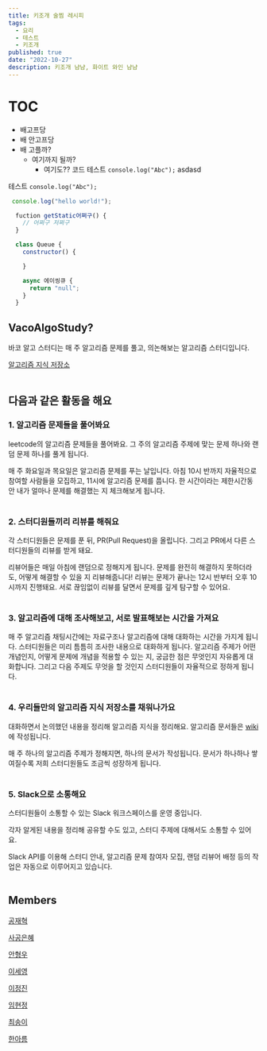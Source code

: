 ```yaml
---
title: 키조개 술찜 레시피
tags:
  - 요리
  - 테스트
  - 키조개
published: true
date: "2022-10-27"
description: 키조개 냠냠, 화이트 와인 냠냠
---
```


# TOC

 - 배고프당
 - 배 안고프당
  - 배 고플까?
    - 여기까지 될까?
      - 여기도?? 코드 테스트 `console.log("Abc");` asdasd

테스트 `console.log("Abc");`

```js
 console.log("hello world!");

  fuction getStatic어쩌구() {
    // 어쩌구 저쩌구
  }

  class Queue {
    constructor() {

    }

    async 에이씽큐 {
      return "null";
    }
  }
```

## VacoAlgoStudy?

바코 알고 스터디는 매 주 알고리즘 문제를 풀고, 의논해보는 알고리즘 스터디입니다.

[알고리즘 지식 저장소](https://github.com/vaco-algo/vaco-algo-study/wiki)
<br />
<br />

## 다음과 같은 활동을 해요

### 1. 알고리즘 문제들을 풀어봐요

leetcode의 알고리즘 문제들을 풀어봐요. 그 주의 알고리즘 주제에 맞는 문제 하나와 랜덤 문제 하나를 풀게 됩니다.

매 주 화요일과 목요일은 알고리즘 문제를 푸는 날입니다. 아침 10시 반까지 자율적으로 참여할 사람들을 모집하고, 11시에 알고리즘 문제를 풉니다. 한 시간이라는 제한시간동안 내가 얼마나 문제를 해결했는 지 체크해보게 됩니다.
<br />
<br />

### 2. 스터디원들끼리 리뷰를 해줘요

각 스터디원들은 문제를 푼 뒤, PR(Pull Request)을 올립니다. 그리고 PR에서 다른 스터디원들의 리뷰를 받게 돼요. 

리뷰어들은 매일 아침에 랜덤으로 정해지게 됩니다. 문제를 완전히 해결하지 못하더라도, 어떻게 해결할 수 있을 지 리뷰해줍니다! 리뷰는 문제가 끝나는 12시 반부터 오후 10시까지 진행돼요. 서로 끊임없이 리뷰를 달면서 문제를 깊게 탐구할 수 있어요.
<br />
<br />

### 3. 알고리즘에 대해 조사해보고, 서로 발표해보는 시간을 가져요

매 주 알고리즘 채팅시간에는 자료구조나 알고리즘에 대해 대화하는 시간을 가지게 됩니다. 스터디원들은 미리 틈틈히 조사한 내용으로 대화하게 됩니다. 알고리즘 주제가 어떤 개념인지, 어떻게 문제에 개념을 적용할 수 있는 지, 궁금한 점은 무엇인지 자유롭게 대화합니다. 그리고 다음 주제도 무엇을 할 것인지 스터디원들이 자율적으로 정하게 됩니다.
<br />
<br />

### 4. 우리들만의 알고리즘 지식 저장소를 채워나가요

대화하면서 논의했던 내용을 정리해 알고리즘 지식을 정리해요. 알고리즘 문서들은 [wiki](https://github.com/vaco-algo/vaco-algo-study/wiki)에 작성됩니다.

매 주 하나의 알고리즘 주제가 정해지면, 하나의 문서가 작성됩니다. 문서가 하나하나 쌓여질수록 저희 스터디원들도 조금씩 성장하게 됩니다.
<br />
<br />

### 5. Slack으로 소통해요

스터디원들이 소통할 수 있는 Slack 워크스페이스를 운영 중입니다. 

각자 알게된 내용을 정리해 공유할 수도 있고, 스터디 주제에 대해서도 소통할 수 있어요.

Slack API를 이용해 스터디 안내, 알고리즘 문제 참여자 모집, 랜덤 리뷰어 배정 등의 작업은 자동으로 이루어지고 있습니다.
<br />
<br />

## Members

[공재혁](https://github.com/ponjaehyeok)

[사공은혜](https://github.com/eunhye210)

[안형우](https://github.com/rktnsinger)

[이세영](https://github.com/tpdud406)

[이정진](https://github.com/pinomad)

[임현정](https://github.com/h-alex2)

[최송이](https://github.com/ssong-yi)

[한아름](https://github.com/hanryu1109)


